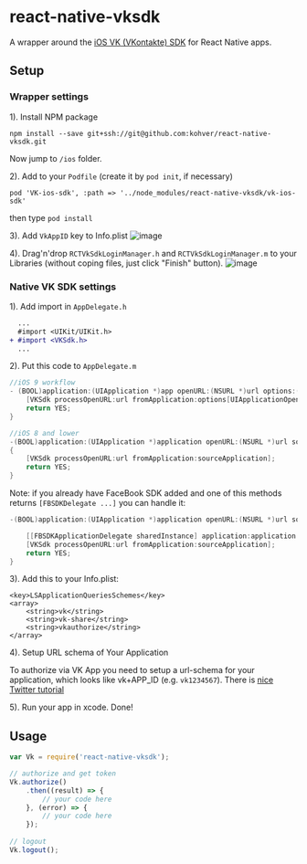 # react-native-vksdk

A wrapper around the [iOS VK (VKontakte) SDK](https://github.com/VKCOM/vk-ios-sdk) for React Native apps.

## Setup

### Wrapper settings

1). Install NPM package
```
npm install --save git+ssh://git@github.com:kohver/react-native-vksdk.git
```
Now jump to `/ios` folder.

2). Add to your `Podfile` (create it by `pod init`, if necessary)
```
pod 'VK-ios-sdk', :path => '../node_modules/react-native-vksdk/vk-ios-sdk'
```
then type `pod install`

3). Add `VkAppID` key to Info.plist
![image](/docs/plist.png)

4). Drag'n'drop `RCTVkSdkLoginManager.h` and `RCTVkSdkLoginManager.m` to your Libraries (without coping files, just click "Finish" button).
![image](/docs/add.png)

### Native VK SDK settings

1). Add import in `AppDelegate.h`
```diff
  ...
  #import <UIKit/UIKit.h>
+ #import <VKSdk.h>
  ...
```

2). Put this code to `AppDelegate.m`

```Objective-C
//iOS 9 workflow
- (BOOL)application:(UIApplication *)app openURL:(NSURL *)url options:(NSDictionary<NSString *,id> *)options {
    [VKSdk processOpenURL:url fromApplication:options[UIApplicationOpenURLOptionsSourceApplicationKey]];
    return YES;
}

//iOS 8 and lower
-(BOOL)application:(UIApplication *)application openURL:(NSURL *)url sourceApplication:(NSString *)sourceApplication annotation:(id)annotation
{
    [VKSdk processOpenURL:url fromApplication:sourceApplication];
    return YES;
}
```

Note: if you already have FaceBook SDK added and one of this methods returns `[FBSDKDelegate ...]` you can handle it:

```Objective-C
-(BOOL)application:(UIApplication *)application openURL:(NSURL *)url sourceApplication:(NSString *)sourceApplication annotation:(id)annotation {

    [[FBSDKApplicationDelegate sharedInstance] application:application openURL:url sourceApplication:sourceApplication annotation:annotation];
    [VKSdk processOpenURL:url fromApplication:sourceApplication];
    return YES;
}
```

3). Add this to your Info.plist:

```
<key>LSApplicationQueriesSchemes</key>
<array>
    <string>vk</string>
    <string>vk-share</string>
    <string>vkauthorize</string>
</array>
```

4). Setup URL schema of Your Application
    
To authorize via VK App you need to setup a url-schema for your application, which looks like vk+APP_ID (e.g. `vk1234567`).
There is [nice Twitter tutorial](https://dev.twitter.com/cards/mobile/url-schemes)

5). Run your app in xcode. Done!

## Usage

```js
var Vk = require('react-native-vksdk');

// authorize and get token
Vk.authorize()
    .then((result) => {
        // your code here
    }, (error) => {
        // your code here
    });
    
// logout
Vk.logout();
    
```
